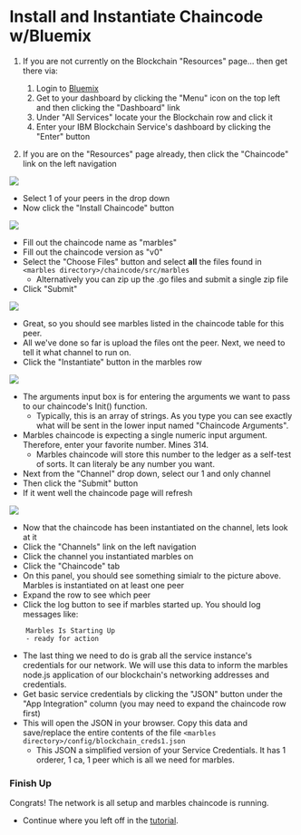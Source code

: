 # Install and Instantiate Chaincode w/Bluemix

1. If you are not currently on the Blockchain "Resources" page... then get there via:
    1. Login to [Bluemix](https://console.ng.bluemix.net) 
    1. Get to your dashboard by clicking the "Menu" icon on the top left and then clicking the "Dashboard" link
    1. Under "All Services" locate your the Blockchain row and click it
    1. Enter your IBM Blockchain Service's dashboard by clicking the "Enter" button

1. If you are on the "Resources" page already, then click the "Chaincode" link on the left navigation

![](/doc_images/9-chaincode.PNG)

- Select 1 of your peers in the drop down
- Now click the "Install Chaincode" button

![](/doc_images/10-install-marbles.PNG)

- Fill out the chaincode name as "marbles"
- Fill out the chaincode version as "v0"
- Select the "Choose Files" button and select **all** the files found in `<marbles directory>/chaincode/src/marbles`
    - Alternatively you can zip up the .go files and submit a single zip file
- Click "Submit"

![](/doc_images/11-installed-marbles.PNG)

- Great, so you should see marbles listed in the chaincode table for this peer.
- All we've done so far is upload the files ont the peer. Next, we need to tell it what channel to run on.
- Click the "Instantiate" button in the marbles row

![](/doc_images/12-instantiate-marbles.PNG)

- The arguments input box is for entering the arguments we want to pass to our chaincode's Init() function.
    - Typically, this is an array of strings.  As you type you can see exactly what will be sent in the lower input named "Chaincode Arguments".
- Marbles chaincode is expecting a single numeric input argument. Therefore, enter your favorite number. Mines 314. 
    - Marbles chaincode will store this number to the ledger as a self-test of sorts. It can literaly be any number you want. 
- Next from the "Channel" drop down, select our 1 and only channel
- Then click the "Submit" button
- If it went well the chaincode page will refresh

![](/doc_images/13-instantiated-marbles.PNG)

- Now that the chaincode has been instantiated on the channel, lets look at it
- Click the "Channels" link on the left navigation
- Click the channel you instantiated marbles on
- Click the "Chaincode" tab
- On this panel, you should see something simialr to the picture above.  Marbles is instantiated on at least one peer
- Expand the row to see which peer
- Click the log button to see if marbles started up. You should log messages like:

```
    Marbles Is Starting Up
    - ready for action
```

- The last thing we need to do is grab all the service instance's credentials for our network. We will use this data to inform the marbles node.js application of our blockchain's networking addresses and credentials.
- Get basic service credentials by clicking the "JSON" button under the "App Integration" column (you may need to expand the chaincode row first)
- This will open the JSON in your browser. Copy this data and save/replace the entire contents of the file `<marbles directory>/config/blockchain_creds1.json` 
  - This JSON a simplified version of your Service Credentials.  It has 1 orderer, 1 ca, 1 peer which is all we need for marbles.

### Finish Up

Congrats! The network is all setup and marbles chaincode is running. 

- Continue where you left off in the [tutorial](../README.md#hostmarbles).

